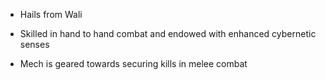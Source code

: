 * Hails from Wali

* Skilled in hand to hand combat and endowed with enhanced cybernetic senses

* Mech is geared towards securing kills in melee combat